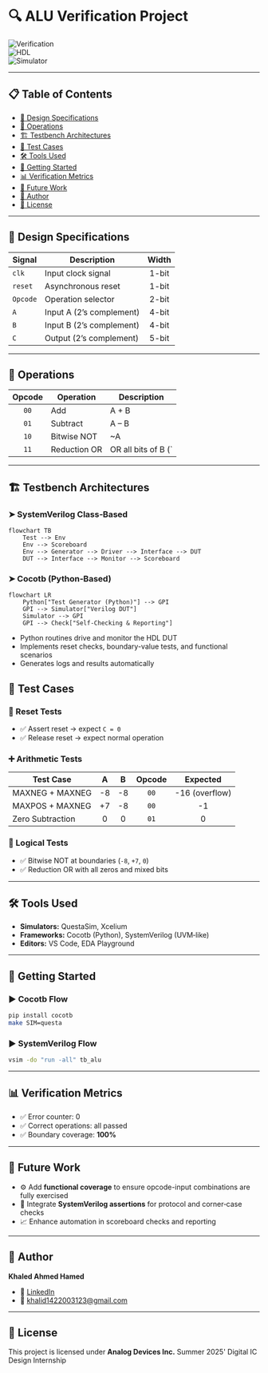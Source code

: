 # 🔍 ALU Verification Project

![Verification](https://img.shields.io/badge/Verification-Cocotb%20%7C%20SystemVerilog-blue)  
![HDL](https://img.shields.io/badge/HDL-Verilog-orange)  
![Simulator](https://img.shields.io/badge/Simulator-QuestaSim%20%7C%20Xcelium-green)

---

## 📋 Table of Contents

- [🎯 Design Specifications](#🎯-design-specifications)  
- [🔧 Operations](#🔧-operations)  
- [🏗️ Testbench Architectures](#🏗️-testbench-architectures)  
- [🧪 Test Cases](#🧪-test-cases)  
- [🛠️ Tools Used](#🛠️-tools-used)  
- [🚀 Getting Started](#🚀-getting-started)  
- [📊 Verification Metrics](#📊-verification-metrics)  
- [🧩 Future Work](#🧩-future-work)  
- [👤 Author](#👤-author)  
- [📄 License](#📄-license)  

---

## 🎯 Design Specifications

| Signal   | Description              | Width |
|----------|--------------------------|:-----:|
| `clk`    | Input clock signal       | 1-bit |
| `reset`  | Asynchronous reset       | 1-bit |
| `Opcode` | Operation selector       | 2-bit |
| `A`      | Input A (2’s complement) | 4-bit |
| `B`      | Input B (2’s complement) | 4-bit |
| `C`      | Output (2’s complement)  | 5-bit |

---

## 🔧 Operations

| Opcode | Operation     | Description                |
|:------:|---------------|----------------------------|
| `00`   | Add           | A + B                      |
| `01`   | Subtract      | A – B                      |
| `10`   | Bitwise NOT   | ~A                         |
| `11`   | Reduction OR  | OR all bits of B (`|B`)    |

---

## 🏗️ Testbench Architectures

### ➤ SystemVerilog Class‑Based

```mermaid
flowchart TB
    Test --> Env
    Env --> Scoreboard
    Env --> Generator --> Driver --> Interface --> DUT
    DUT --> Interface --> Monitor --> Scoreboard
```

### ➤ Cocotb (Python‑Based)

```mermaid
flowchart LR
    Python["Test Generator (Python)"] --> GPI
    GPI --> Simulator["Verilog DUT"]
    Simulator --> GPI
    GPI --> Check["Self-Checking & Reporting"]
```

- Python routines drive and monitor the HDL DUT  
- Implements reset checks, boundary-value tests, and functional scenarios  
- Generates logs and results automatically  


## 🧪 Test Cases

### 🔁 Reset Tests

- ✅ Assert reset → expect `C = 0`  
- ✅ Release reset → expect normal operation  

### ➕ Arithmetic Tests

| Test Case            | A   | B   | Opcode | Expected |
|----------------------|:---:|:---:|:------:|:--------:|
| MAXNEG + MAXNEG      | -8  | -8  | `00`   | -16 (overflow) |
| MAXPOS + MAXNEG      | +7  | -8  | `00`   | -1         |
| Zero Subtraction     | 0   | 0   | `01`   | 0          |

### 🧠 Logical Tests

- ✅ Bitwise NOT at boundaries (`-8`, `+7`, `0`)  
- ✅ Reduction OR with all zeros and mixed bits  

---

## 🛠️ Tools Used

- **Simulators:** QuestaSim, Xcelium  
- **Frameworks:** Cocotb (Python), SystemVerilog (UVM‑like)  
- **Editors:** VS Code, EDA Playground  

---

## 🚀 Getting Started

### ▶️ Cocotb Flow

```bash
pip install cocotb
make SIM=questa
```

### ▶️ SystemVerilog Flow

```bash
vsim -do "run -all" tb_alu
```

---

## 📊 Verification Metrics

- ✅ Error counter: 0  
- ✅ Correct operations: all passed  
- ✅ Boundary coverage: **100%**  

---

## 🧩 Future Work

- ⚙️ Add **functional coverage** to ensure opcode-input combinations are fully exercised  
- 📌 Integrate **SystemVerilog assertions** for protocol and corner‑case checks  
- 📈 Enhance automation in scoreboard checks and reporting  

---

## 👤 Author

**Khaled Ahmed Hamed**  
- 💼 [LinkedIn](https://www.linkedin.com/in/eng-khaled-ahmed-hamed)  
- 📧 khalid1422003123@gmail.com  

---

## 📄 License

This project is licensed under **Analog Devices Inc.** Summer 2025' Digital IC Design Internship

